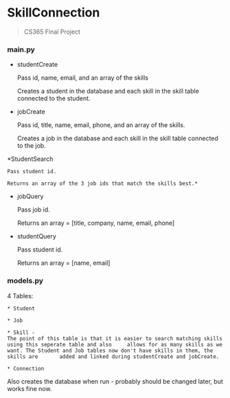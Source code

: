 SkillConnection
===============

> CS365 Final Project

### main.py

  * studentCreate 

    Pass id, name, email, and an array of the skills
    
    Creates a student in the database and each skill in the skill table connected to the student.
    
   
  * jobCreate
  
    Pass id, title, name, email, phone, and an array of the skills.
    
    Creates a job in the database and each skill in the skill table connected to the job.
    
  *StudentSearch
  
    Pass student id.
    
    Returns an array of the 3 job ids that match the skills best.*
    
  * jobQuery
  
    Pass job id.
    
    Returns an array = [title, company, name, email, phone]
    
  * studentQuery
  
    Pass student id.
    
    Returns an array = [name, email]
    

 ### models.py

  4 Tables:
  
    * Student
    
    * Job
    
    * Skill - 
    The point of this table is that it is easier to search matching skills using this seperate table and also     allows for as many skills as we want. The Student and Job tables now don't have skills in them, the skills are       added and linked during studentCreate and jobCreate.
    
    * Connection
    
  Also creates the database when run - probably should be changed later, but works fine now.
